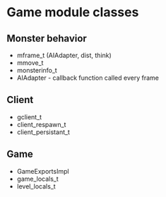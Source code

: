 # Game module classes

## Monster behavior

 * mframe_t (AIAdapter, dist, think)
 * mmove_t
 * monsterinfo_t
 * AIAdapter - callback function called every frame

## Client

 * gclient_t
 * client_respawn_t
 * client_persistant_t

## Game

 * GameExportsImpl
 * game_locals_t
 * level_locals_t
